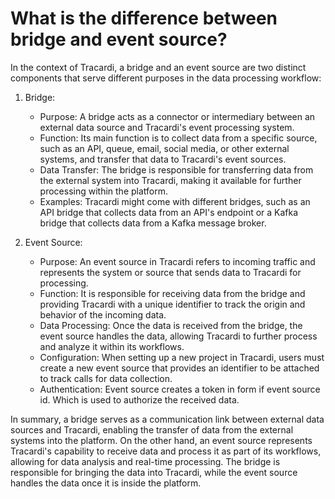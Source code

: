 # What is the difference between bridge and event source?

In the context of Tracardi, a bridge and an event source are two distinct components that serve different purposes in
the data processing workflow:

1. Bridge:
    - Purpose: A bridge acts as a connector or intermediary between an external data source and Tracardi's event
      processing system.
    - Function: Its main function is to collect data from a specific source, such as an API, queue, email, social media,
      or other external systems, and transfer that data to Tracardi's event sources.
    - Data Transfer: The bridge is responsible for transferring data from the external system into Tracardi, making it
      available for further processing within the platform.
    - Examples: Tracardi might come with different bridges, such as an API bridge that collects data from an API's
      endpoint or a Kafka bridge that collects data from a Kafka message broker.

2. Event Source:
    - Purpose: An event source in Tracardi refers to incoming traffic and represents the system or source that sends
      data to Tracardi for processing.
    - Function: It is responsible for receiving data from the bridge and providing Tracardi with a unique identifier to
      track the origin and behavior of the incoming data.
    - Data Processing: Once the data is received from the bridge, the event source handles the data, allowing Tracardi
      to further process and analyze it within its workflows.
    - Configuration: When setting up a new project in Tracardi, users must create a new event source that provides an
      identifier to be attached to track calls for data collection.
    - Authentication: Event source creates a token in form if event source id. Which is used to authorize the received data.

In summary, a bridge serves as a communication link between external data sources and Tracardi, enabling the transfer of
data from the external systems into the platform. On the other hand, an event source represents Tracardi's capability to
receive data and process it as part of its workflows, allowing for data analysis and real-time processing. The bridge is
responsible for bringing the data into Tracardi, while the event source handles the data once it is inside the platform.